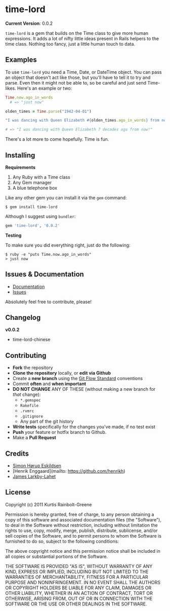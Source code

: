 time-lord
=========

**Current Version**: 0.0.2

`time-lord` is a gem that builds on the Time class to give more human expressions.
It adds a lot of nifty little ideas present in Rails helpers to the time class.
Nothing too fancy, just a little human touch to data.


Examples
--------

To use `time-lord` you need a Time, Date, or DateTime object.
You can pass an object that doesn't act like those, but you'll have to tell it to try and parse.
Even then it might not be able to, so be careful and just send Time-likes.
Here's an example or two:

``` ruby
Time.now.ago_in_words
  # => "just now"

olden_times = Time.parse("1942-04-01")

"I was dancing with Queen Elizabeth #{olden_times.ago_in_words} from now!"

# => "I was dancing with Queen Elizabeth 7 decades ago from now!"
```

There's a lot more to come hopefully.
Time is fun.


Installing
----------

**Requirements**

1. Any Ruby with a Time class
2. Any Gem manager
3. A blue telephone box

Like any other gem you can install it via the `gem` command:

``` terminal
$ gem install time-lord
```

Although I suggest using `bundler`:

``` ruby
gem 'time-lord', '0.0.2'
```


**Testing**

To make sure you did everything right, just do the following:

```
$ ruby -e "puts Time.now.ago_in_words"
> just now
```


Issues & Documentation
----------------------

* [Documentation](https://github.com/krainboltgreene/time-lord/wiki)
* [Issues](https://github.com/krainboltgreene/time-lord/issues)

Absolutely feel free to contribute, please!


Changelog
---------

**v0.0.2**

* time-lord-chinese

Contributing
------------

* **Fork** the repository
* **Clone the repository** locally, or **edit via Github**
* Create a **new branch** using the [Git Flow Standard](http://yakiloo.com/getting-started-git-flow/) conventions
* Commit **often** and **when important**
* **DO NOT CHANGE** ANY OF THESE (without making a new branch for *that* change):
  * `*.gemspec`
  * `Rakefile`
  * `.rvmrc`
  * `.gitignore`
  * Any part of the git history
* **Write tests** specifically for the changes you've made, if no test exist
* **Push** your feature or hotfix branch to Github.
* Make a **Pull Request**


Credits
-------

* [Simon Hørup Eskildsen](https://github.com/Sirupsen)
* [Henrik Enggaard](mailto: https://github.com/henrikh)
* [James Larkby-Lahet](https://github.com/wolfwood)


License
-------

Copyright (c) 2011 Kurtis Rainbolt-Greene

Permission is hereby granted, free of charge, to any person obtaining
a copy of this software and associated documentation files (the
"Software"), to deal in the Software without restriction, including
without limitation the rights to use, copy, modify, merge, publish,
distribute, sublicense, and/or sell copies of the Software, and to
permit persons to whom the Software is furnished to do so, subject to
the following conditions:

The above copyright notice and this permission notice shall be
included in all copies or substantial portions of the Software.

THE SOFTWARE IS PROVIDED "AS IS", WITHOUT WARRANTY OF ANY KIND,
EXPRESS OR IMPLIED, INCLUDING BUT NOT LIMITED TO THE WARRANTIES OF
MERCHANTABILITY, FITNESS FOR A PARTICULAR PURPOSE AND
NONINFRINGEMENT. IN NO EVENT SHALL THE AUTHORS OR COPYRIGHT HOLDERS BE
LIABLE FOR ANY CLAIM, DAMAGES OR OTHER LIABILITY, WHETHER IN AN ACTION
OF CONTRACT, TORT OR OTHERWISE, ARISING FROM, OUT OF OR IN CONNECTION
WITH THE SOFTWARE OR THE USE OR OTHER DEALINGS IN THE SOFTWARE.
